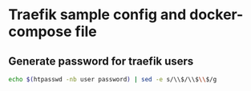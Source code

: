 # Traefik sample config and docker-compose file

## Generate password for traefik users
```bash
echo $(htpasswd -nb user password) | sed -e s/\\$/\\$\\$/g
```